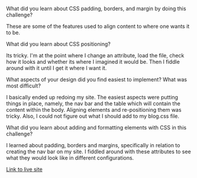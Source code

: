 What did you learn about CSS padding, borders, and margin by doing this challenge?

These are some of the features used to align content to where one wants it to be.

What did you learn about CSS positioning?

Its tricky. I'm at the point where I change an attribute, load the file, check how it looks and whether its where I imagined it would be. Then I fiddle around with it until I get it where I want it.

What aspects of your design did you find easiest to implement? What was most difficult?

I basically ended up redoing my site. The easiest aspects were putting things in place, namely, the nav bar and the table which will contain the content within the body. Aligning elements and re-positioning them was tricky. Also, I could not figure out  what I should add to my blog.css file.

What did you learn about adding and formatting elements with CSS in this challenge?

I learned about padding, borders and margins, specifically in relation to creating the nav bar on my site. I fiddled around with these attributes to see what they would look like in different configurations.

<a href="https://jbagins1.github.io/index.html">Link to live site</a>